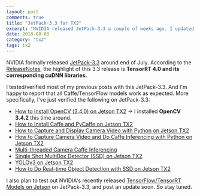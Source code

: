 ```yaml
---
layout: post
comments: true
title: "JetPack-3.3 for TX2"
excerpt: "NVIDIA released JetPack-3.3 a couple of weeks ago. I updated my Jetson TX2 to this latest BSP, and could happily report that most of my previous posts worked fine on it."
date: 2018-08-08
category: "tx2"
tags: tx2
---
```


NVIDIA formally released [JetPack-3.3](https://devtalk.nvidia.com/default/topic/1037811/jetson-tx2/jetpack-3-3-mdash-l4t-r28-2-1-release-for-jetson-tx1-tx2/) around end of July. According to the [ReleaseNotes](https://developer.nvidia.com/embedded/jetpack-notes), the highlight of this 3.3 release is **TensorRT 4.0 and its corresponding cuDNN libraries.**

I tested/verified most of my previous posts with this JetPack-3.3. And I'm happy to report that all Caffe/TensorFlow models work as expected. More specifically, I've just verified the following on JetPack-3.3:

* [How to Install OpenCV (3.4.0) on Jetson TX2](https://jkjung-avt.github.io/opencv3-on-tx2/) -> I installed **OpenCV 3.4.2** this time around.
* [How to Install Caffe and PyCaffe on Jetson TX2](https://jkjung-avt.github.io/caffe-on-tx2/)
* [How to Capture and Display Camera Video with Python on Jetson TX2](https://jkjung-avt.github.io/tx2-camera-with-python/)
* [How to Capture Camera Video and Do Caffe Inferencing with Python on Jetson TX2](https://jkjung-avt.github.io/tx2-camera-caffe/)
* [Multi-threaded Camera Caffe Inferencing](https://jkjung-avt.github.io/camera-caffe-threaded/)
* [Single Shot MultiBox Detector (SSD) on Jetson TX2](https://jkjung-avt.github.io/ssd/)
* [YOLOv3 on Jetson TX2](https://jkjung-avt.github.io/yolov3/)
* [How to Do Real-time Object Detection with SSD on Jetson TX2](https://jkjung-avt.github.io/camera-ssd-threaded/)

I also plan to test out NVIDIA's recently released [TensorFlow/TensorRT Models on Jetson](https://github.com/NVIDIA-Jetson/tf_trt_models) on JetPack-3.3, and post an update soon. So stay tuned.
